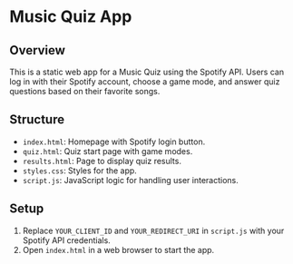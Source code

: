 # Music Quiz App

## Overview
This is a static web app for a Music Quiz using the Spotify API. Users can log in with their Spotify account, choose a game mode, and answer quiz questions based on their favorite songs.

## Structure
- `index.html`: Homepage with Spotify login button.
- `quiz.html`: Quiz start page with game modes.
- `results.html`: Page to display quiz results.
- `styles.css`: Styles for the app.
- `script.js`: JavaScript logic for handling user interactions.

## Setup
1. Replace `YOUR_CLIENT_ID` and `YOUR_REDIRECT_URI` in `script.js` with your Spotify API credentials.
2. Open `index.html` in a web browser to start the app.